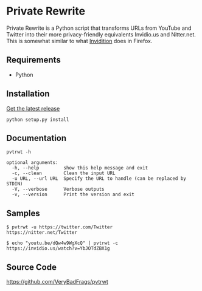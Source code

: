 # Private Rewrite

Private Rewrite is a Python script that transforms URLs from YouTube and Twitter into their more privacy-friendly equivalents Invidio.us and Nitter.net.
This is somewhat similar to what [Invidition](https://addons.mozilla.org/en-US/firefox/addon/invidition/) does in Firefox.

## Requirements

* Python

## Installation

[Get the latest release](https://github.com/VeryBadFrags/pvtrwt/releases)

```shell
python setup.py install
```

## Documentation

```shell
pvtrwt -h
```

```
optional arguments:
  -h, --help         show this help message and exit
  -c, --clean        Clean the input URL
  -u URL, --url URL  Specify the URL to handle (can be replaced by STDIN)
  -V, --verbose      Verbose outputs
  -v, --version      Print the version and exit
```

## Samples

```shell
$ pvtrwt -u https://twitter.com/Twitter
https://nitter.net/Twitter
```

```shell
$ echo "youtu.be/dQw4w9WgXcQ" | pvtrwt -c
https://invidio.us/watch?v=YbJOTdZBX1g
```

## Source Code

<https://github.com/VeryBadFrags/pvtrwt>
